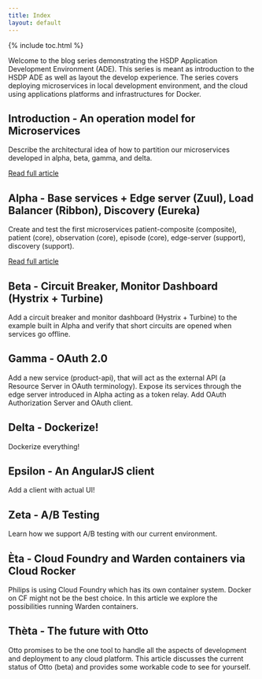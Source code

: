 ```yaml
---
title: Index
layout: default
---
```


{% include toc.html %}

Welcome to the blog series demonstrating the HSDP Application Development Environment (ADE). This series is meant as introduction to the HSDP ADE as well as layout the develop experience. The series covers deploying microservices in local development environment, and the cloud using applications platforms and infrastructures for Docker.


## **Introduction** - An operation model for Microservices
Describe the architectural idea of how to partition our microservices developed in alpha, beta, gamma, and delta.

[Read full article](articles/introduction)

## **Alpha** - Base services + Edge server (Zuul), Load Balancer (Ribbon), Discovery (Eureka)
Create and test the first microservices patient-composite (composite), patient (core), observation (core), episode (core), edge-server (support), discovery (support).

[Read full article](articles/alpha)

## **Beta** - Circuit Breaker, Monitor Dashboard (Hystrix + Turbine)
Add a circuit breaker and monitor dashboard (Hystrix + Turbine) to the example built in Alpha and verify that short circuits are opened when services go offline.

## **Gamma** - OAuth 2.0
Add a new service (product-api), that will act as the external API (a Resource Server in OAuth terminology). Expose its services through the edge server introduced in Alpha acting as a token relay. Add OAuth Authorization Server and OAuth client.

## **Delta** - Dockerize!
Dockerize everything!

## **Epsilon** - An AngularJS client
Add a client with actual UI!

## **Zeta** - A/B Testing
Learn how we support A/B testing with our current environment.

## **Èta** - Cloud Foundry and Warden containers via Cloud Rocker
Philips is using Cloud Foundry which has its own container system. Docker on CF might not be the best choice. In this article we explore the possibilities running Warden containers.

## **Thèta** - The future with Otto
Otto promises to be the one tool to handle all the aspects of development and deployment to any cloud platform. This article discusses the current status of Otto (beta) and provides some workable code to see for yourself.
